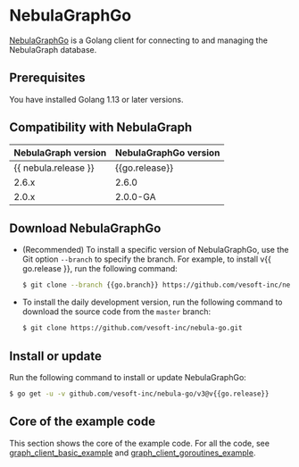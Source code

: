 # NebulaGraphGo

[NebulaGraphGo](https://github.com/vesoft-inc/nebula-go/tree/{{go.branch}}) is a Golang client for connecting to and managing the NebulaGraph database.

## Prerequisites

You have installed Golang 1.13 or later versions.

## Compatibility with NebulaGraph

|NebulaGraph version|NebulaGraphGo version|
|:---|:---|
|{{ nebula.release }}|{{go.release}}|
|2.6.x|2.6.0|
|2.0.x|2.0.0-GA|

## Download NebulaGraphGo

- (Recommended) To install a specific version of NebulaGraphGo, use the Git option `--branch` to specify the branch. For example, to install v{{ go.release }}, run the following command:

  ```bash
  $ git clone --branch {{go.branch}} https://github.com/vesoft-inc/nebula-go.git
  ```

- To install the daily development version, run the following command to download the source code from the `master` branch:

  ```bash
  $ git clone https://github.com/vesoft-inc/nebula-go.git
  ```

## Install or update

Run the following command to install or update NebulaGraphGo:

```bash
$ go get -u -v github.com/vesoft-inc/nebula-go/v3@v{{go.release}}
```

## Core of the example code

This section shows the core of the example code. For all the code, see [graph_client_basic_example](https://github.com/vesoft-inc/nebula-go/blob/{{go.branch}}/basic_example/graph_client_basic_example.go) and [graph_client_goroutines_example](https://github.com/vesoft-inc/nebula-go/blob/{{go.branch}}/gorountines_example/graph_client_goroutines_example.go).
